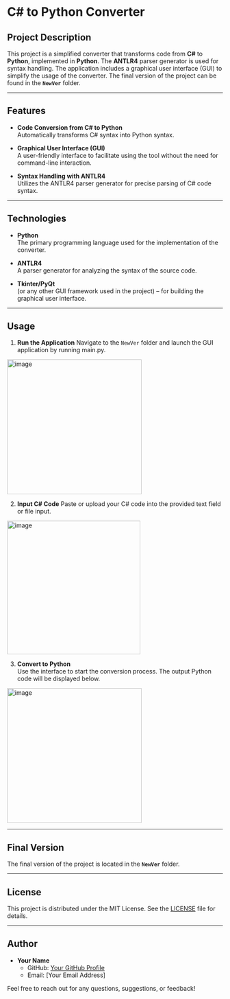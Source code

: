 # C# to Python Converter

## Project Description

This project is a simplified converter that transforms code from **C#** to **Python**, implemented in **Python**. The **ANTLR4** parser generator is used for syntax handling. The application includes a graphical user interface (GUI) to simplify the usage of the converter. The final version of the project can be found in the **`NewVer`** folder.

---

## Features

- **Code Conversion from C# to Python**  
  Automatically transforms C# syntax into Python syntax.

- **Graphical User Interface (GUI)**  
  A user-friendly interface to facilitate using the tool without the need for command-line interaction.

- **Syntax Handling with ANTLR4**  
  Utilizes the ANTLR4 parser generator for precise parsing of C# code syntax.

---

## Technologies

- **Python**  
  The primary programming language used for the implementation of the converter.

- **ANTLR4**  
  A parser generator for analyzing the syntax of the source code.

- **Tkinter/PyQt**  
  (or any other GUI framework used in the project) – for building the graphical user interface.

---

## Usage

1. **Run the Application** 
   Navigate to the `NewVer` folder and launch the GUI application by running main.py. <br/>
<img width="314" alt="image" src="https://github.com/user-attachments/assets/fe7237fe-12f8-40d6-b15a-c6285f65aa4d">

2. **Input C# Code** 
   Paste or upload your C# code into the provided text field or file input. <br/>
<img width="311" alt="image" src="https://github.com/user-attachments/assets/a0a08535-8143-4c4a-9499-86472936a033">

3. **Convert to Python**  
   Use the interface to start the conversion process. The output Python code will be displayed below. <br/>
<img width="314" alt="image" src="https://github.com/user-attachments/assets/b575e945-f925-4a19-9b0b-bf39e8eb32a4">


---

## Final Version

The final version of the project is located in the **`NewVer`** folder.

---

## License

This project is distributed under the MIT License. See the [LICENSE](LICENSE) file for details.

---

## Author

- **Your Name**  
  - GitHub: [Your GitHub Profile](https://github.com/your-profile)  
  - Email: [Your Email Address]  

Feel free to reach out for any questions, suggestions, or feedback!
